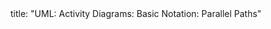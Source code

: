<frontmatter>
title: "UML: Activity Diagrams: Basic Notation: Parallel Paths"
</frontmatter>

<include src="unit-inPage-asFlat.md" boilerplate />